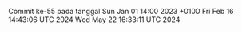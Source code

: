 Commit ke-55 pada tanggal Sun Jan 01 14:00 2023 +0100
Fri Feb 16 14:43:06 UTC 2024
Wed May 22 16:33:11 UTC 2024
